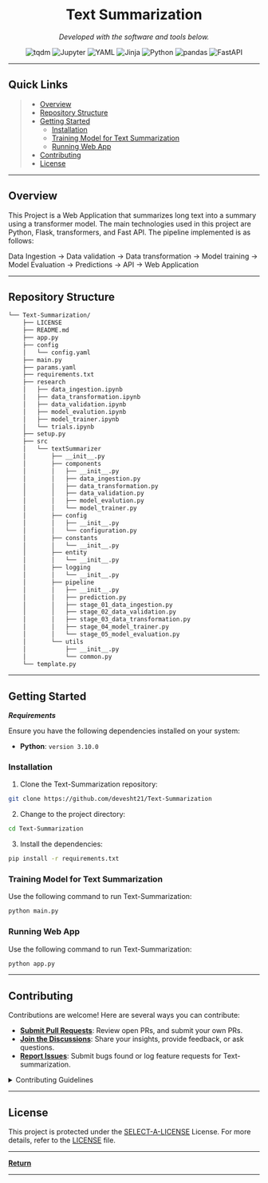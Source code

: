 
<p align="center">
    <h1 align="center">Text Summarization</h1>
</p>
<p align="center">
		<em>Developed with the software and tools below.</em>
</p>
<p align="center">
	<img src="https://img.shields.io/badge/tqdm-FFC107.svg?style=flat&logo=tqdm&logoColor=black" alt="tqdm">
	<img src="https://img.shields.io/badge/Jupyter-F37626.svg?style=flat&logo=Jupyter&logoColor=white" alt="Jupyter">
	<img src="https://img.shields.io/badge/YAML-CB171E.svg?style=flat&logo=YAML&logoColor=white" alt="YAML">
	<img src="https://img.shields.io/badge/Jinja-B41717.svg?style=flat&logo=Jinja&logoColor=white" alt="Jinja">
	<img src="https://img.shields.io/badge/Python-3776AB.svg?style=flat&logo=Python&logoColor=white" alt="Python">
	<img src="https://img.shields.io/badge/pandas-150458.svg?style=flat&logo=pandas&logoColor=white" alt="pandas">
	<img src="https://img.shields.io/badge/FastAPI-009688.svg?style=flat&logo=FastAPI&logoColor=white" alt="FastAPI">
</p>
<hr>

##  Quick Links

> - [ Overview](#-overview)
> - [ Repository Structure](#-repository-structure)
> - [ Getting Started](#-getting-started)
>   - [ Installation](#-installation)
>   - [ Training Model for Text Summarization](#-training-Model-for-Text-Summarization)
>   - [ Running Web App](#-running-Web-App)
> - [ Contributing](#-contributing)
> - [ License](#-license)

---

##  Overview

This Project is a Web Application that summarizes long text into a summary using a transformer model.  The main technologies used in this project are Python, Flask, transformers, and Fast API. The pipeline implemented is as follows:

Data Ingestion -> Data validation -> Data transformation -> Model training -> Model Evaluation -> Predictions -> API -> Web Application


---

##  Repository Structure

```sh
└── Text-Summarization/
    ├── LICENSE
    ├── README.md
    ├── app.py
    ├── config
    │   └── config.yaml
    ├── main.py
    ├── params.yaml
    ├── requirements.txt
    ├── research
    │   ├── data_ingestion.ipynb
    │   ├── data_transformation.ipynb
    │   ├── data_validation.ipynb
    │   ├── model_evalution.ipynb
    │   ├── model_trainer.ipynb
    │   └── trials.ipynb
    ├── setup.py
    ├── src
    │   └── textSummarizer
    │       ├── __init__.py
    │       ├── components
    │       │   ├── __init__.py
    │       │   ├── data_ingestion.py
    │       │   ├── data_transformation.py
    │       │   ├── data_validation.py
    │       │   ├── model_evalution.py
    │       │   └── model_trainer.py
    │       ├── config
    │       │   ├── __init__.py
    │       │   └── configuration.py
    │       ├── constants
    │       │   └── __init__.py
    │       ├── entity
    │       │   └── __init__.py
    │       ├── logging
    │       │   └── __init__.py
    │       ├── pipeline
    │       │   ├── __init__.py
    │       │   ├── prediction.py
    │       │   ├── stage_01_data_ingestion.py
    │       │   ├── stage_02_data_validation.py
    │       │   ├── stage_03_data_transformation.py
    │       │   ├── stage_04_model_trainer.py
    │       │   └── stage_05_model_evaluation.py
    │       └── utils
    │           ├── __init__.py
    │           └── common.py
    └── template.py
```


---

##  Getting Started

***Requirements***

Ensure you have the following dependencies installed on your system:

* **Python**: `version 3.10.0`

###  Installation

1. Clone the Text-Summarization repository:

```sh
git clone https://github.com/devesht21/Text-Summarization
```

2. Change to the project directory:

```sh
cd Text-Summarization
```

3. Install the dependencies:

```sh
pip install -r requirements.txt
```

###  Training Model for Text Summarization

Use the following command to run Text-Summarization:

```sh
python main.py
```


###  Running Web App

Use the following command to run Text-Summarization:

```sh
python app.py
```

---

##  Contributing

Contributions are welcome! Here are several ways you can contribute:

- **[Submit Pull Requests](https://github.com/devesht21/Text-Summarization/blob/main/CONTRIBUTING.md)**: Review open PRs, and submit your own PRs.
- **[Join the Discussions](https://github.com/devesht21/Text-Summarization/discussions)**: Share your insights, provide feedback, or ask questions.
- **[Report Issues](https://github.com/devesht21/Text-Summarization/issues)**: Submit bugs found or log feature requests for Text-summarization.

<details closed>
    <summary>Contributing Guidelines</summary>

1. **Fork the Repository**: Start by forking the project repository to your GitHub account.
2. **Clone Locally**: Clone the forked repository to your local machine using a Git client.
   ```sh
   git clone https://github.com/devesht21/Text-Summarization
   ```
3. **Create a New Branch**: Always work on a new branch, giving it a descriptive name.
   ```sh
   git checkout -b new-feature-x
   ```
4. **Make Your Changes**: Develop and test your changes locally.
5. **Commit Your Changes**: Commit with a clear message describing your updates.
   ```sh
   git commit -m 'Implemented new feature x.'
   ```
6. **Push to GitHub**: Push the changes to your forked repository.
   ```sh
   git push origin new-feature-x
   ```
7. **Submit a Pull Request**: Create a PR against the original project repository. Clearly describe the changes and their motivations.

Once your PR is reviewed and approved, it will be merged into the main branch.

</details>

---

##  License

This project is protected under the [SELECT-A-LICENSE](https://choosealicense.com/licenses) License. For more details, refer to the [LICENSE](https://choosealicense.com/licenses/) file.

---

[**Return**](#-quick-links)

---
